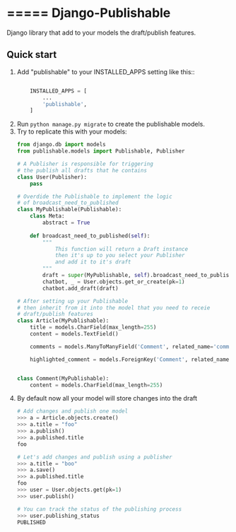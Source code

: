 =====
Django-Publishable
=====

Django library that add to your models the draft/publish features.

Quick start
-----------

1. Add "publishable" to your INSTALLED_APPS setting like this::
    ```python
    
        INSTALLED_APPS = [
            ...
            'publishable',
        ]
    ```
2. Run `python manage.py migrate` to create the publishable models.
3. Try to replicate this with your models:
    ```python
    from django.db import models
    from publishable.models import Publishable, Publisher
    
    # A Publisher is responsible for triggering 
    # the publish all drafts that he contains
    class User(Publisher):
        pass
    
    # Overdide the Publishable to implement the logic
    # of broadcast_need_to_published
    class MyPublishable(Publishable):
        class Meta:
            abstract = True
        
        def broadcast_need_to_published(self):
            """
                This function will return a Draft instance
                then it's up to you select your Publisher
                and add it to it's draft
            """
            draft = super(MyPublishable, self).broadcast_need_to_published()
            chatbot, _ = User.objects.get_or_create(pk=1)
            chatbot.add_draft(draft)
    
    # After setting up your Publishable
    # then inherit from it into the model that you need to receie
    # draft/publish features
    class Article(MyPublishable):
        title = models.CharField(max_length=255)
        content = models.TextField()
    
        comments = models.ManyToManyField('Comment', related_name='comments')
    
        highlighted_comment = models.ForeignKey('Comment', related_name='highlighted_comment', null=True)
    
    
    class Comment(MyPublishable):
        content = models.CharField(max_length=255)
    
    ```
4. By default now all your model will store changes into the draft
    ```python
    # Add changes and publish one model
    >>> a = Article.objects.create()
    >>> a.title = "foo"
    >>> a.publish()
    >>> a.published.title
    foo
    
    # Let's add changes and publish using a publisher
    >>> a.title = "boo"
    >>> a.save()
    >>> a.published.title
    foo
    >>> user = User.objects.get(pk=1)
    >>> user.publish()
    
    # You can track the status of the publishing process
    >>> user.publishing_status
    PUBLISHED
    
    ```
